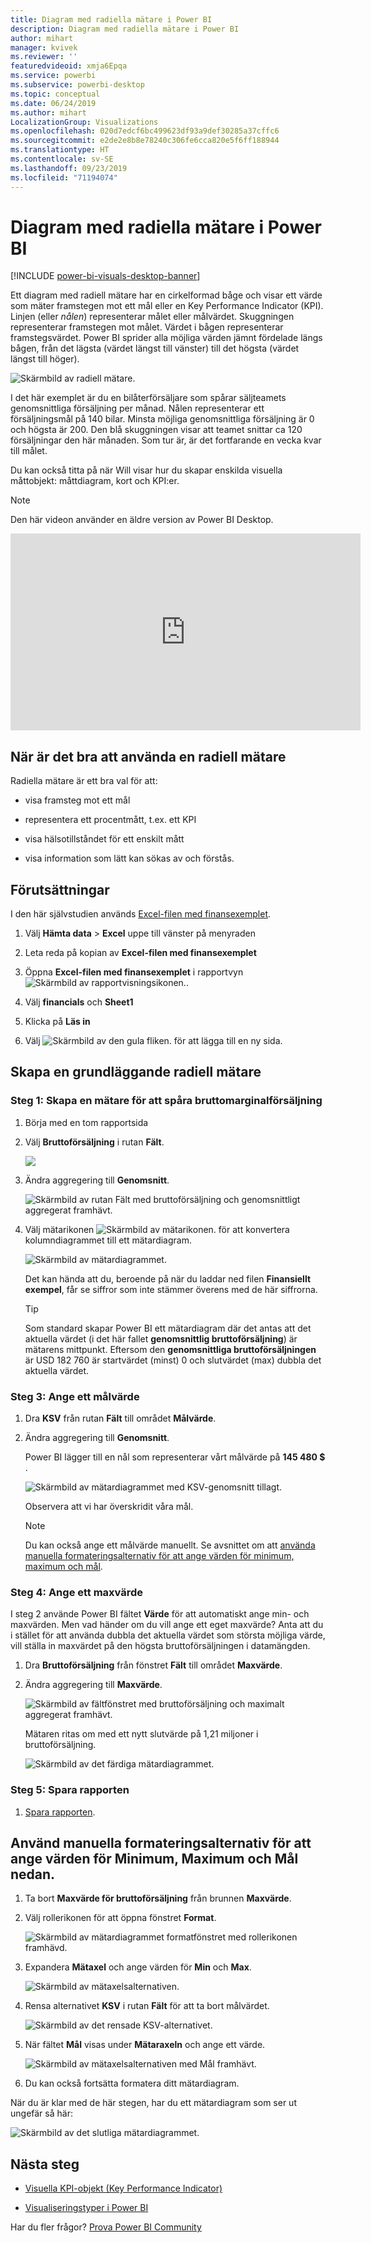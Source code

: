 ```yaml
---
title: Diagram med radiella mätare i Power BI
description: Diagram med radiella mätare i Power BI
author: mihart
manager: kvivek
ms.reviewer: ''
featuredvideoid: xmja6Epqa
ms.service: powerbi
ms.subservice: powerbi-desktop
ms.topic: conceptual
ms.date: 06/24/2019
ms.author: mihart
LocalizationGroup: Visualizations
ms.openlocfilehash: 020d7edcf6bc499623df93a9def30285a37cffc6
ms.sourcegitcommit: e2de2e8b8e78240c306fe6cca820e5f6ff188944
ms.translationtype: HT
ms.contentlocale: sv-SE
ms.lasthandoff: 09/23/2019
ms.locfileid: "71194074"
---
```

# <a name="radial-gauge-charts-in-power-bi"></a>Diagram med radiella mätare i Power BI

[!INCLUDE [power-bi-visuals-desktop-banner](../includes/power-bi-visuals-desktop-banner.md)]

Ett diagram med radiell mätare har en cirkelformad båge och visar ett värde som mäter framstegen mot ett mål eller en Key Performance Indicator (KPI). Linjen (eller *nålen*) representerar målet eller målvärdet. Skuggningen representerar framstegen mot målet. Värdet i bågen representerar framstegsvärdet. Power BI sprider alla möjliga värden jämnt fördelade längs bågen, från det lägsta (värdet längst till vänster) till det högsta (värdet längst till höger).

![Skärmbild av radiell mätare.](media/power-bi-visualization-radial-gauge-charts/gauge-m.png)

I det här exemplet är du en bilåterförsäljare som spårar säljteamets genomsnittliga försäljning per månad. Nålen representerar ett försäljningsmål på 140 bilar. Minsta möjliga genomsnittliga försäljning är 0 och högsta är 200.  Den blå skuggningen visar att teamet snittar ca 120 försäljningar den här månaden. Som tur är, är det fortfarande en vecka kvar till målet.

Du kan också titta på när Will visar hur du skapar enskilda visuella måttobjekt: måttdiagram, kort och KPI:er.
   > [!NOTE]
   > Den här videon använder en äldre version av Power BI Desktop.
   > 
   > 
<iframe width="560" height="315" src="https://www.youtube.com/embed/xmja6EpqaO0?list=PL1N57mwBHtN0JFoKSR0n-tBkUJHeMP2cP" frameborder="0" allowfullscreen></iframe>

## <a name="when-to-use-a-radial-gauge"></a>När är det bra att använda en radiell mätare

Radiella mätare är ett bra val för att:

* visa framsteg mot ett mål

* representera ett procentmått, t.ex. ett KPI

* visa hälsotillståndet för ett enskilt mått

* visa information som lätt kan sökas av och förstås.

## <a name="prerequisites"></a>Förutsättningar

I den här självstudien används [Excel-filen med finansexemplet](http://download.microsoft.com/download/9/6/D/96DDC2FF-2568-491D-AAFA-AFDD6F763AE3/Retail%20Analysis%20Sample%20PBIX.pbix).

1. Välj **Hämta data** > **Excel** uppe till vänster på menyraden
   
2. Leta reda på kopian av **Excel-filen med finansexemplet**

1. Öppna **Excel-filen med finansexemplet** i rapportvyn ![Skärmbild av rapportvisningsikonen.](media/power-bi-visualization-kpi/power-bi-report-view.png).

1. Välj **financials** och **Sheet1**

1. Klicka på **Läs in**

1. Välj ![Skärmbild av den gula fliken.](media/power-bi-visualization-kpi/power-bi-yellow-tab.png) för att lägga till en ny sida.



## <a name="create-a-basic-radial-gauge"></a>Skapa en grundläggande radiell mätare

### <a name="step-1-create-a-gauge-to-track-gross-sales"></a>Steg 1: Skapa en mätare för att spåra bruttomarginalförsäljning

1. Börja med en tom rapportsida

1. Välj **Bruttoförsäljning** i rutan **Fält**.

   ![](media/power-bi-visualization-radial-gauge-charts/grosssalesvalue-new.png)

1. Ändra aggregering till **Genomsnitt**.

   ![Skärmbild av rutan Fält med bruttoförsäljning och genomsnittligt aggregerat framhävt.](media/power-bi-visualization-radial-gauge-charts/changetoaverage-new.png)

1. Välj mätarikonen ![Skärmbild av mätarikonen.](media/power-bi-visualization-radial-gauge-charts/gaugeicon-new.png) för att konvertera kolumndiagrammet till ett mätardiagram.

    ![Skärmbild av mätardiagrammet.](media/power-bi-visualization-radial-gauge-charts/gauge-no-target.png)

    Det kan hända att du, beroende på när du laddar ned filen **Finansiellt exempel**, får se siffror som inte stämmer överens med de här siffrorna.

    > [!TIP]
    > Som standard skapar Power BI ett mätardiagram där det antas att det aktuella värdet (i det här fallet **genomsnittlig bruttoförsäljning**) är mätarens mittpunkt. Eftersom den **genomsnittliga bruttoförsäljningen** är USD 182 760 är startvärdet (minst) 0 och slutvärdet (max) dubbla det aktuella värdet.

### <a name="step-3-set-a-target-value"></a>Steg 3: Ange ett målvärde

1. Dra **KSV** från rutan **Fält** till området **Målvärde**.

1. Ändra aggregering till **Genomsnitt**.

   Power BI lägger till en nål som representerar vårt målvärde på **145 480 $** .

   ![Skärmbild av mätardiagrammet med KSV-genomsnitt tillagt.](media/power-bi-visualization-radial-gauge-charts/gaugeinprogress-new.png)

    Observera att vi har överskridit våra mål.

   > [!NOTE]
   > Du kan också ange ett målvärde manuellt. Se avsnittet om att [använda manuella formateringsalternativ för att ange värden för minimum, maximum och mål](#use-manual-format-options-to-set-minimum-maximum-and-target-values).

### <a name="step-4-set-a-maximum-value"></a>Steg 4: Ange ett maxvärde

I steg 2 använde Power BI fältet **Värde** för att automatiskt ange min- och maxvärden. Men vad händer om du vill ange ett eget maxvärde? Anta att du i stället för att använda dubbla det aktuella värdet som största möjliga värde, vill ställa in maxvärdet på den högsta bruttoförsäljningen i datamängden.

1. Dra **Bruttoförsäljning** från fönstret **Fält** till området **Maxvärde**.

1. Ändra aggregering till **Maxvärde**.

   ![Skärmbild av fältfönstret med bruttoförsäljning och maximalt aggregerat framhävt.](media/power-bi-visualization-radial-gauge-charts/setmaximum-new.png)

   Mätaren ritas om med ett nytt slutvärde på 1,21 miljoner i bruttoförsäljning.

   ![Skärmbild av det färdiga mätardiagrammet.](media/power-bi-visualization-radial-gauge-charts/power-bi-final-gauge.png)

### <a name="step-5-save-your-report"></a>Steg 5: Spara rapporten

1. [Spara rapporten](../service-report-save.md).

## <a name="use-manual-format-options-to-set-minimum-maximum-and-target-values"></a>Använd manuella formateringsalternativ för att ange värden för Minimum, Maximum och Mål nedan.

1. Ta bort **Maxvärde för bruttoförsäljning** från brunnen **Maxvärde**.

1. Välj rollerikonen för att öppna fönstret **Format**.

   ![Skärmbild av mätardiagrammet formatfönstret med rollerikonen framhävd.](media/power-bi-visualization-radial-gauge-charts/power-bi-roller.png)

1. Expandera **Mätaxel** och ange värden för **Min** och **Max**.

    ![Skärmbild av mätaxelsalternativen.](media/power-bi-visualization-radial-gauge-charts/power-bi-gauge-axis.png)

1. Rensa alternativet **KSV** i rutan **Fält** för att ta bort målvärdet.

    ![Skärmbild av det rensade KSV-alternativet.](media/power-bi-visualization-radial-gauge-charts/pbi-remove-target.png)

1. När fältet **Mål** visas under **Mätaraxeln** och ange ett värde.

     ![Skärmbild av mätaxelsalternativen med Mål framhävt.](media/power-bi-visualization-radial-gauge-charts/power-bi-gauge-target.png)

1. Du kan också fortsätta formatera ditt mätardiagram.

När du är klar med de här stegen, har du ett mätardiagram som ser ut ungefär så här:

![Skärmbild av det slutliga mätardiagrammet.](media/power-bi-visualization-radial-gauge-charts/power-bi-final.png)

## <a name="next-step"></a>Nästa steg

* [Visuella KPI-objekt (Key Performance Indicator)](power-bi-visualization-kpi.md)

* [Visualiseringstyper i Power BI](power-bi-visualization-types-for-reports-and-q-and-a.md)

Har du fler frågor? [Prova Power BI Community](http://community.powerbi.com/)

